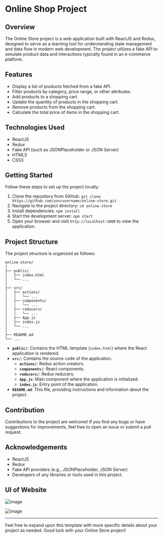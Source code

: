 # Online Shop Project

## Overview
The Online Store project is a web application built with ReactJS and Redux, designed to serve as a learning tool for understanding state management and data flow in modern web development. The project utilizes a fake API to simulate product data and interactions typically found in an e-commerce platform.

## Features
- Display a list of products fetched from a fake API.
- Filter products by category, price range, or other attributes.
- Add products to a shopping cart.
- Update the quantity of products in the shopping cart.
- Remove products from the shopping cart.
- Calculate the total price of items in the shopping cart.

## Technologies Used
- ReactJS
- Redux
- Fake API (such as JSONPlaceholder or JSON Server)
- HTML5
- CSS3

## Getting Started
Follow these steps to set up the project locally:

1. Clone the repository from GitHub: `git clone https://github.com/yourusername/online-store.git`
2. Navigate to the project directory: `cd online-store`
3. Install dependencies: `npm install`
4. Start the development server: `npm start`
5. Open your browser and visit `http://localhost:3000` to view the application.

## Project Structure
The project structure is organized as follows:

```
online-store/
│
├── public/
│   ├── index.html
│   └── ...
│
├── src/
│   ├── actions/
│   │   └── ...
│   ├── components/
│   │   └── ...
│   ├── reducers/
│   │   └── ...
│   ├── App.js
│   ├── index.js
│   └── ...
│
├── README.md
└── ...
```

- **`public/`**: Contains the HTML template (`index.html`) where the React application is rendered.
- **`src/`**: Contains the source code of the application.
  - **`actions/`**: Redux action creators.
  - **`components/`**: React components.
  - **`reducers/`**: Redux reducers.
  - **`App.js`**: Main component where the application is initialized.
  - **`index.js`**: Entry point of the application.
- **`README.md`**: This file, providing instructions and information about the project.

## Contribution
Contributions to the project are welcome! If you find any bugs or have suggestions for improvements, feel free to open an issue or submit a pull request.

## Acknowledgements
- ReactJS
- Redux
- Fake API providers (e.g., JSONPlaceholder, JSON Server)
- Developers of any libraries or tools used in this project.

## UI of Website
![image](https://github.com/vedant185raut/Online_store/assets/105361526/97e82e77-6cfc-468c-81a0-bbe8f8c1f3ce)

![image](https://github.com/vedant185raut/Online_store/assets/105361526/993072cf-11b8-4bcd-8234-827ab04a6ad4)

--- 

Feel free to expand upon this template with more specific details about your project as needed. Good luck with your Online Store project!
